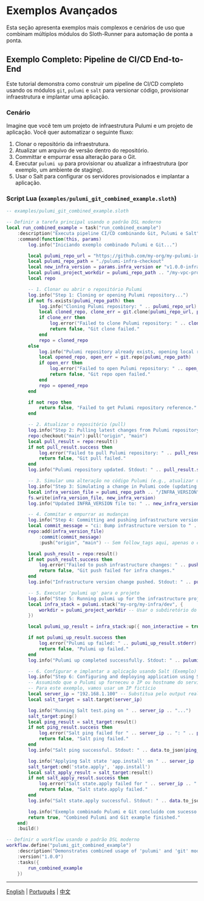 # Exemplos Avançados

Esta seção apresenta exemplos mais complexos e cenários de uso que combinam múltiplos módulos do Sloth-Runner para automação de ponta a ponta.

## Exemplo Completo: Pipeline de CI/CD End-to-End

Este tutorial demonstra como construir um pipeline de CI/CD completo usando os módulos `git`, `pulumi` e `salt` para versionar código, provisionar infraestrutura e implantar uma aplicação.

### Cenário

Imagine que você tem um projeto de infraestrutura Pulumi e um projeto de aplicação. Você quer automatizar o seguinte fluxo:

1.  Clonar o repositório da infraestrutura.
2.  Atualizar um arquivo de versão dentro do repositório.
3.  Committar e empurrar essa alteração para o Git.
4.  Executar `pulumi up` para provisionar ou atualizar a infraestrutura (por exemplo, um ambiente de staging).
5.  Usar o Salt para configurar os servidores provisionados e implantar a aplicação.

### Script Lua (`examples/pulumi_git_combined_example.sloth`)

```lua
-- examples/pulumi_git_combined_example.sloth

-- Definir a tarefa principal usando o padrão DSL moderno
local run_combined_example = task("run_combined_example")
    :description("Executa pipeline CI/CD combinando Git, Pulumi e Salt")
    :command(function(this, params)
        log.info("Iniciando exemplo combinado Pulumi e Git...")

        local pulumi_repo_url = "https://github.com/my-org/my-pulumi-infra.git" -- Exemplo de repo Pulumi
        local pulumi_repo_path = "./pulumi-infra-checkout"
        local new_infra_version = params.infra_version or "v1.0.0-infra"
        local pulumi_project_workdir = pulumi_repo_path .. "/my-vpc-project" -- Subdiretório dentro do repo clonado
        local repo

        -- 1. Clonar ou abrir o repositório Pulumi
        log.info("Step 1: Cloning or opening Pulumi repository...")
        if not fs.exists(pulumi_repo_path) then
            log.info("Cloning Pulumi repository: " .. pulumi_repo_url)
            local cloned_repo, clone_err = git.clone(pulumi_repo_url, pulumi_repo_path)
            if clone_err then
                log.error("Failed to clone Pulumi repository: " .. clone_err)
                return false, "Git clone failed."
            end
            repo = cloned_repo
        else
            log.info("Pulumi repository already exists, opening local reference.")
            local opened_repo, open_err = git.repo(pulumi_repo_path)
            if open_err then
                log.error("Failed to open Pulumi repository: " .. open_err)
                return false, "Git repo open failed."
            end
            repo = opened_repo
        end

        if not repo then
            return false, "Failed to get Pulumi repository reference."
        end

        -- 2. Atualizar o repositório (pull)
        log.info("Step 2: Pulling latest changes from Pulumi repository...")
        repo:checkout("main"):pull("origin", "main")
        local pull_result = repo:result()
        if not pull_result.success then
            log.error("Failed to pull Pulumi repository: " .. pull_result.stderr)
            return false, "Git pull failed."
        end
        log.info("Pulumi repository updated. Stdout: " .. pull_result.stdout)

        -- 3. Simular uma alteração no código Pulumi (e.g., atualizar um arquivo de versão)
        log.info("Step 3: Simulating a change in Pulumi code (updating version file)...")
        local infra_version_file = pulumi_repo_path .. "/INFRA_VERSION"
        fs.write(infra_version_file, new_infra_version)
        log.info("Updated INFRA_VERSION file to: " .. new_infra_version)

        -- 4. Commitar e empurrar as mudanças
        log.info("Step 4: Committing and pushing infrastructure version change...")
        local commit_message = "ci: Bump infrastructure version to " .. new_infra_version
        repo:add(infra_version_file)
            :commit(commit_message)
            :push("origin", "main") -- Sem follow_tags aqui, apenas o commit

        local push_result = repo:result()
        if not push_result.success then
            log.error("Failed to push infrastructure changes: " .. push_result.stderr)
            return false, "Git push failed for infra changes."
        end
        log.info("Infrastructure version change pushed. Stdout: " .. push_result.stdout)

        -- 5. Executar 'pulumi up' para o projeto
        log.info("Step 5: Running pulumi up for the infrastructure project...")
        local infra_stack = pulumi.stack("my-org/my-infra/dev", {
            workdir = pulumi_project_workdir -- Usar o subdiretório do projeto Pulumi
        })

        local pulumi_up_result = infra_stack:up({ non_interactive = true })

        if not pulumi_up_result.success then
            log.error("Pulumi up failed: " .. pulumi_up_result.stderr)
            return false, "Pulumi up failed."
        end
        log.info("Pulumi up completed successfully. Stdout: " .. pulumi_up_result.stdout)

        -- 6. Configurar e implantar a aplicação usando Salt (Exemplo)
        log.info("Step 6: Configuring and deploying application using Salt...")
        -- Assumindo que o Pulumi up forneceu o IP ou hostname do servidor
        -- Para este exemplo, vamos usar um IP fictício
        local server_ip = "192.168.1.100" -- Substitua pelo output real do Pulumi, se houver
        local salt_target = salt.target(server_ip)

        log.info("Running Salt test.ping on " .. server_ip .. "...")
        salt_target:ping()
        local ping_result = salt_target:result()
        if not ping_result.success then
            log.error("Salt ping failed for " .. server_ip .. ": " .. ping_result.stderr)
            return false, "Salt ping failed."
        end
        log.info("Salt ping successful. Stdout: " .. data.to_json(ping_result.stdout)) -- Assumindo que ping retorna JSON

        log.info("Applying Salt state 'app.install' on " .. server_ip .. "...")
        salt_target:cmd('state.apply', 'app.install')
        local salt_apply_result = salt_target:result()
        if not salt_apply_result.success then
            log.error("Salt state.apply failed for " .. server_ip .. ": " .. salt_apply_result.stderr)
            return false, "Salt state.apply failed."
        end
        log.info("Salt state.apply successful. Stdout: " .. data.to_json(salt_apply_result.stdout))

        log.info("Exemplo combinado Pulumi e Git concluído com sucesso.")
        return true, "Combined Pulumi and Git example finished."
    end)
    :build()

-- Definir o workflow usando o padrão DSL moderno
workflow.define("pulumi_git_combined_example")
    :description("Demonstrates combined usage of 'pulumi' and 'git' modules for CI/CD pipeline.")
    :version("1.0.0")
    :tasks({
        run_combined_example
    })
```

---
[English](../en/advanced-examples.md) | [Português](./advanced-examples.md) | [中文](../zh/advanced-examples.md)